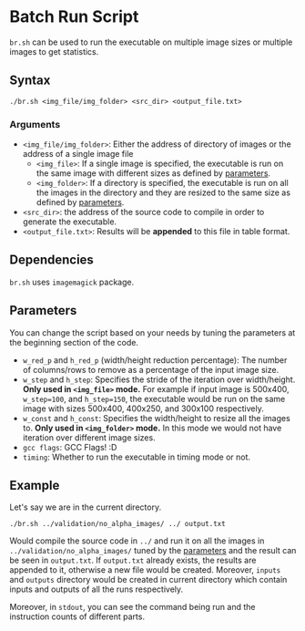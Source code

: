 # Batch Run Script

`br.sh` can be used to run the executable on multiple image sizes or multiple images to get statistics.


## Syntax

```
./br.sh <img_file/img_folder> <src_dir> <output_file.txt>
```


### Arguments

*  `<img_file/img_folder>`: Either the address of directory of images or the address of a single image file
	*  `<img_file>`: If a single image is specified, the executable is run on the same image with different sizes as defined by [parameters](#parameters).
	*  `<img_folder>`: If a directory is specified, the executable is run on all the images in the directory and they are resized to the same size as defined by [parameters](#parameters).
*  `<src_dir>`: the address of the source code to compile in order to generate the executable.
*  `<output_file.txt>`: Results will be **appended** to this file in table format.


## Dependencies

`br.sh` uses `imagemagick` package.


## Parameters

You can change the script based on your needs by tuning the parameters at the beginning section of the code.
*  `w_red_p` and `h_red_p` (width/height reduction percentage): The number of columns/rows to remove as a percentage of the input image size.
*  `w_step` and `h_step`: Specifies the stride of the iteration over width/height. **Only used in `<img_file>` mode.** For example if input image is 500x400, `w_step=100`, and `h_step=150`, the executable would be run on the same image with sizes 500x400, 400x250, and 300x100 respectively.
*  `w_const` and `h_const`: Specifies the width/height to resize all the images to. **Only used in `<img_folder>` mode.** In this mode we would not have iteration over different image sizes.
*  `gcc flags`: GCC Flags! :D
*  `timing`: Whether to run the executable in timing mode or not.


## Example

Let's say we are in the current directory.
```
./br.sh ../validation/no_alpha_images/ ../ output.txt
```
Would compile the source code in `../` and run it on all the images in `../validation/no_alpha_images/` tuned by the [parameters](#parameters) and the result can be seen in `output.txt`. If `output.txt` already exists, the results are appended to it, otherwise a new file would be created. Moreover, `inputs` and `outputs` directory would be created in current directory which contain inputs and outputs of all the runs respectively.

Moreover, in `stdout`, you can see the command being run and the instruction counts of different parts.

